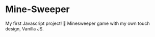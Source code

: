 # Mine-Sweeper
My first Javascript project! 🙂 Minesweeper game with my own touch design, Vanilla JS.


